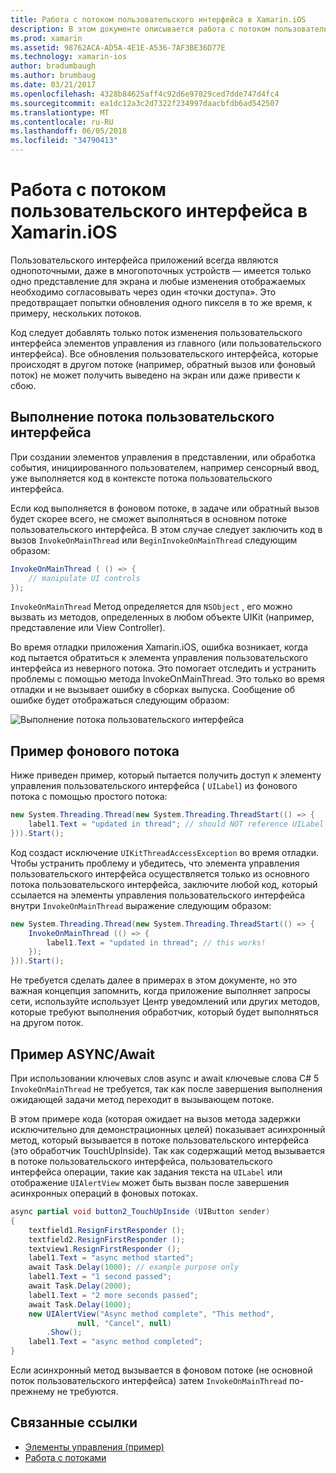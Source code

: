 ```yaml
---
title: Работа с потоком пользовательского интерфейса в Xamarin.iOS
description: В этом документе описывается работа с потоком пользовательского интерфейса в Xamarin.iOS. Описывает выполнение потока пользовательского интерфейса, пример фонового потока и проверяет async/await.
ms.prod: xamarin
ms.assetid: 98762ACA-AD5A-4E1E-A536-7AF3BE36D77E
ms.technology: xamarin-ios
author: bradumbaugh
ms.author: brumbaug
ms.date: 03/21/2017
ms.openlocfilehash: 4328b84625aff4c92d6e97029ced7dde747d4fc4
ms.sourcegitcommit: ea1dc12a3c2d7322f234997daacbfdb6ad542507
ms.translationtype: MT
ms.contentlocale: ru-RU
ms.lasthandoff: 06/05/2018
ms.locfileid: "34790413"
---
```

# <a name="working-with-the-ui-thread-in-xamarinios"></a>Работа с потоком пользовательского интерфейса в Xamarin.iOS

Пользовательского интерфейса приложений всегда являются однопоточными, даже в многопоточных устройств — имеется только одно представление для экрана и любые изменения отображаемых необходимо согласовывать через один «точки доступа». Это предотвращает попытки обновления одного пикселя в то же время, к примеру, нескольких потоков.

Код следует добавлять только поток изменения пользовательского интерфейса элементов управления из главного (или пользовательского интерфейса). Все обновления пользовательского интерфейса, которые происходят в другом потоке (например, обратный вызов или фоновый поток) не может получить выведено на экран или даже привести к сбою.

## <a name="ui-thread-execution"></a>Выполнение потока пользовательского интерфейса

При создании элементов управления в представлении, или обработка события, инициированного пользователем, например сенсорный ввод, уже выполняется код в контексте потока пользовательского интерфейса.

Если код выполняется в фоновом потоке, в задаче или обратный вызов будет скорее всего, не сможет выполняться в основном потоке пользовательского интерфейса. В этом случае следует заключить код в вызов `InvokeOnMainThread` или `BeginInvokeOnMainThread` следующим образом:

```csharp
InvokeOnMainThread ( () => {
    // manipulate UI controls
});
```

`InvokeOnMainThread` Метод определяется для `NSObject` , его можно вызвать из методов, определенных в любом объекте UIKit (например, представление или View Controller).

Во время отладки приложения Xamarin.iOS, ошибка возникает, когда код пытается обратиться к элемента управления пользовательского интерфейса из неверного потока. Это помогает отследить и устранить проблемы с помощью метода InvokeOnMainThread. Это только во время отладки и не вызывает ошибку в сборках выпуска. Сообщение об ошибке будет отображаться следующим образом:

 ![](ui-thread-images/image10.png "Выполнение потока пользовательского интерфейса")

 <a name="Background_Thread_Example" />


## <a name="background-thread-example"></a>Пример фонового потока

Ниже приведен пример, который пытается получить доступ к элементу управления пользовательского интерфейса ( `UILabel`) из фонового потока с помощью простого потока:

```csharp
new System.Threading.Thread(new System.Threading.ThreadStart(() => {
    label1.Text = "updated in thread"; // should NOT reference UILabel on background thread!
})).Start();
```

Код создаст исключение `UIKitThreadAccessException` во время отладки. Чтобы устранить проблему и убедитесь, что элемента управления пользовательского интерфейса осуществляется только из основного потока пользовательского интерфейса, заключите любой код, который ссылается на элементы управления пользовательского интерфейса внутри `InvokeOnMainThread` выражение следующим образом:

```csharp
new System.Threading.Thread(new System.Threading.ThreadStart(() => {
    InvokeOnMainThread (() => {
        label1.Text = "updated in thread"; // this works!
    });
})).Start();
```

Не требуется сделать далее в примерах в этом документе, но это важная концепция запомнить, когда приложение выполняет запросы сети, используйте использует Центр уведомлений или других методов, которые требуют выполнения обработчик, который будет выполняться на другом поток.

 <a name="Async_Await_Example" />


## <a name="asyncawait-example"></a>Пример ASYNC/Await

При использовании ключевых слов async и await ключевые слова C# 5 `InvokeOnMainThread` не требуется, так как после завершения выполнения ожидающей задачи метод переходит в вызывающем потоке.

В этом примере кода (которая ожидает на вызов метода задержки исключительно для демонстрационных целей) показывает асинхронный метод, который вызывается в потоке пользовательского интерфейса (это обработчик TouchUpInside). Так как содержащий метод вызывается в потоке пользовательского интерфейса, пользовательского интерфейса операции, такие как задания текста на `UILabel` или отображение `UIAlertView` может быть вызван после завершения асинхронных операций в фоновых потоках.

```csharp
async partial void button2_TouchUpInside (UIButton sender)
{
    textfield1.ResignFirstResponder ();
    textfield2.ResignFirstResponder ();
    textview1.ResignFirstResponder ();
    label1.Text = "async method started";
    await Task.Delay(1000); // example purpose only
    label1.Text = "1 second passed";
    await Task.Delay(2000);
    label1.Text = "2 more seconds passed";
    await Task.Delay(1000);
    new UIAlertView("Async method complete", "This method", 
               null, "Cancel", null)
        .Show();
    label1.Text = "async method completed";
}
```

Если асинхронный метод вызывается в фоновом потоке (не основной поток пользовательского интерфейса) затем `InvokeOnMainThread` по-прежнему не требуются.


## <a name="related-links"></a>Связанные ссылки

- [Элементы управления (пример)](https://developer.xamarin.com/samples/Controls/)
- [Работа с потоками](~/ios/app-fundamentals/threading.md)
